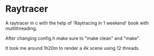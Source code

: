 # Raytracer
A raytracer in c with the help of 'Raytracing in 1 weekend' book with multithreading.

After changing config.h make sure to "make clean" and "make".
 
It took me around 1h20m to render a 4k scene using 12 threads.
